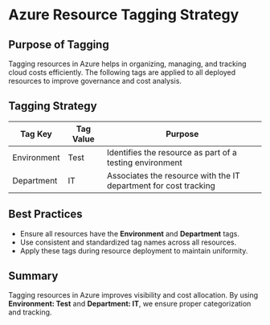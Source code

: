 # Azure Resource Tagging Strategy

## Purpose of Tagging
Tagging resources in Azure helps in organizing, managing, and tracking cloud costs efficiently. 
The following tags are applied to all deployed resources to improve governance and cost analysis.

## Tagging Strategy

| Tag Key       | Tag Value | Purpose |
|--------------|-----------|------------------------------------------------------------|
| Environment  | Test      | Identifies the resource as part of a testing environment |
| Department   | IT        | Associates the resource with the IT department for cost tracking |

## Best Practices
- Ensure all resources have the **Environment** and **Department** tags.
- Use consistent and standardized tag names across all resources.
- Apply these tags during resource deployment to maintain uniformity.

## Summary
Tagging resources in Azure improves visibility and cost allocation. 
By using **Environment: Test** and **Department: IT**, we ensure proper categorization and tracking.


